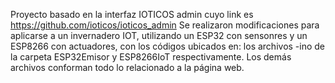 Proyecto basado en la interfaz IOTICOS admin cuyo link es https://github.com/ioticos/ioticos_admin
Se realizaron modificaciones para aplicarse a un invernadero IOT, utilizando un ESP32 con sensonres y un ESP8266 con actuadores, con los códigos ubicados en: los archivos -ino de la carpeta ESP32Emisor y ESP8266IoT respectivamente.
Los demás archivos conforman todo lo relacionado a la página web.
